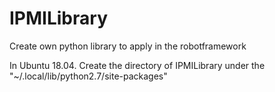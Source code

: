 # IPMILibrary
Create own python library to apply in the robotframework

In Ubuntu 18.04. Create the directory of IPMILibrary under the "~/.local/lib/python2.7/site-packages"
